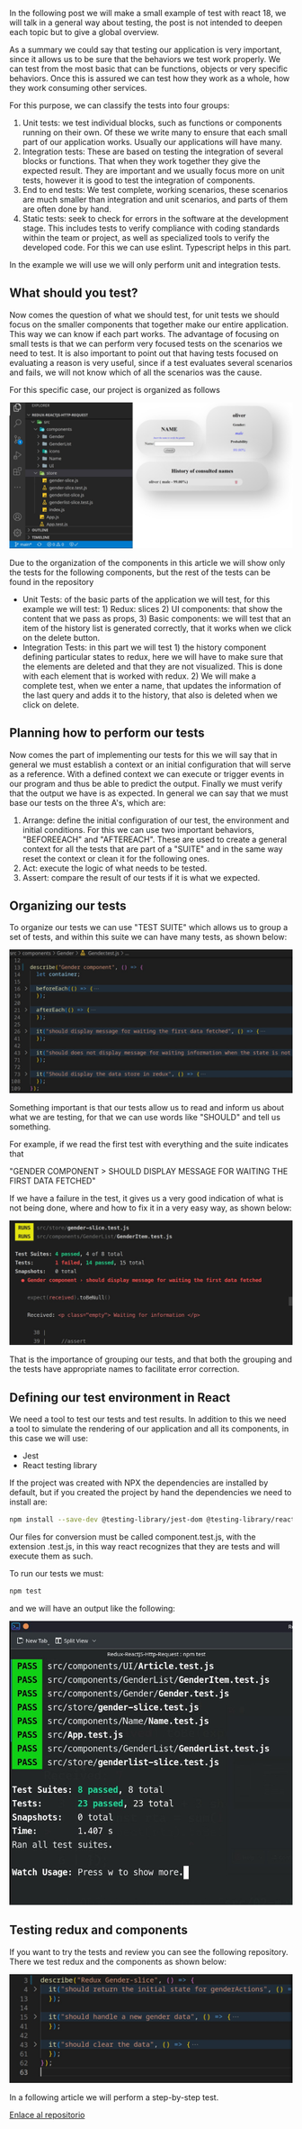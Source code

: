 In the following post we will make a small example of test with react 18, we will talk in a general way about testing, the post is not intended to deepen each topic but to give a global overview. 

As a summary we could say that testing our application is very important, since it allows us to be sure that the behaviors we test work properly. We can test from the most basic that can be functions, objects or very specific behaviors. Once this is assured we can test how they work as a whole, how they work consuming other services.

For this purpose, we can classify the tests into four groups:

1. Unit tests: we test individual blocks, such as functions or components running on their own. Of these we write many to ensure that each small part of our application works. Usually our applications will have many. 
2. Integration tests: These are based on testing the integration of several blocks or functions. That when they work together they give the expected result. They are important and we usually focus more on unit tests, however it is good to test the integration of components.
3. End to end tests: We test complete, working scenarios, these scenarios are much smaller than integration and unit scenarios, and parts of them are often done by hand.  
4. Static tests: seek to check for errors in the software at the development stage. This includes tests to verify compliance with coding standards within the team or project, as well as specialized tools to verify the developed code. For this we can use eslint. Typescript helps in this part. 

In the example we will use we will only perform unit and integration tests. 

## What should you test?

Now comes the question of what we should test, for unit tests we should focus on the smaller components that together make our entire application. This way we can know if each part works. The advantage of focusing on small tests is that we can perform very focused tests on the scenarios we need to test. It is also important to point out that having tests focused on evaluating a reason is very useful, since if a test evaluates several scenarios and fails, we will not know which of all the scenarios was the cause. 

For this specific case, our project is organized as follows


![asdf](./img/React-test-01.jpg)

Due to the organization of the components in this article we will show only the tests for the following components, but the rest of the tests can be found in the repository

* Unit Tests: of the basic parts of the application we will test, for this example we will test: 1) Redux: slices 2) UI components: that show the content that we pass as props, 3) Basic components: we will test that an item of the history list is generated correctly, that it works when we click on the delete button. 
* Integration Tests: in this part we will test 1) the history component defining particular states to redux, here we will have to make sure that the elements are deleted and that they are not visualized. This is done with each element that is worked with redux. 2) We will make a complete test, when we enter a name, that updates the information of the last query and adds it to the history, that also is deleted when we click on delete. 


## Planning how to perform our tests

Now comes the part of implementing our tests for this we will say that in general we must establish a context or an initial configuration that will serve as a reference. With a defined context we can execute or trigger events in our program and thus be able to predict the output. Finally we must verify that the output we have is as expected. In general we can say that we must base our tests on the three A's, which are: 

1. Arrange:  define the initial configuration of our test, the environment and initial conditions. For this we can use two important behaviors, "BEFOREEACH" and "AFTEREACH". These are used to create a general context for all the tests that are part of a "SUITE" and in the same way reset the context or clean it for the following ones.
2. Act: execute the logic of what needs to be tested. 
3. Assert: compare the result of our tests if it is what we expected. 

## Organizing our tests

To organize our tests we can use "TEST SUITE" which allows us to group a set of tests, and within this suite we can have many tests, as shown below: 

![asdf](./img/React-test-02.jpg)

Something important is that our tests allow us to read and inform us about what we are testing, for that we can use words like "SHOULD" and tell us something. 

For example, if we read the first test with everything and the suite indicates that 

"GENDER COMPONENT > SHOULD DISPLAY MESSAGE FOR WAITING THE FIRST DATA FETCHED"

If we have a failure in the test, it gives us a very good indication of what is not being done, where and how to fix it in a very easy way, as shown below: 

![asdf](./img/React-test-03.jpg)

That is the importance of grouping our tests, and that both the grouping and the tests have appropriate names to facilitate error correction. 

## Defining our test environment in React 

We need a tool to test our tests and test results. In addition to this we need a tool to simulate the rendering of our application and all its components, in this case we will use:

* Jest
* React testing library

If the project was created with NPX the dependencies are installed by default, but if you created the project by hand the dependencies we need to install are:  

```bash
npm install --save-dev @testing-library/jest-dom @testing-library/react @testing-library/user-event
```

Our files for conversion must be called component.test.js, with the extension .test.js, in this way react recognizes that they are tests and will execute them as such. 

To run our tests we must:

```bash
npm test
```

and we will have an output like the following:

![asdf](./img/React-test-00.jpg)

## Testing redux and components

If you want to try the tests and review you can see the following repository. There we test redux and the components as shown below:


![asdf](./img/React-test-04.jpg)


In a following article we will perform a step-by-step test. 

[Enlace al repositorio](https://github.com/sierra-oe/Redux-ReactJS-Http-Request)